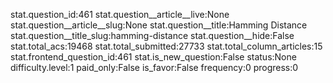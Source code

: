 stat.question_id:461
stat.question__article__live:None
stat.question__article__slug:None
stat.question__title:Hamming Distance
stat.question__title_slug:hamming-distance
stat.question__hide:False
stat.total_acs:19468
stat.total_submitted:27733
stat.total_column_articles:15
stat.frontend_question_id:461
stat.is_new_question:False
status:None
difficulty.level:1
paid_only:False
is_favor:False
frequency:0
progress:0
